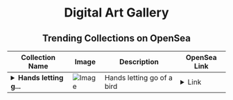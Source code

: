 <div align="center">

# Digital Art Gallery

## Trending Collections on OpenSea

| Collection Name                       | Image                                                                                     | Description                       | OpenSea Link                                                                                          |
|---------------------------------------|-------------------------------------------------------------------------------------------|-----------------------------------|--------------------------------------------------------------------------------------------------------|
| **<details><summary>Hands letting g...</summary>Hands letting go of a bird</details>** | ![Image](https://i.seadn.io/s/raw/files/a625461cc29e76134b96213401f73861.jpg?w=500&auto=format?w=200&auto=format) | Hands letting go of a bird | <details><summary>Link</summary>[Hands letting go of a bird](https://opensea.io/collection/hands-letting-go-of-a-bird)</details> |

</div>